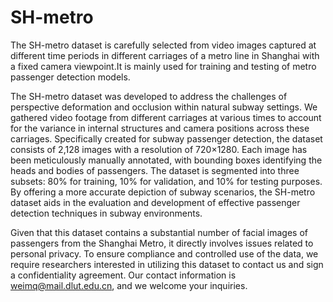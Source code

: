 # SH-metro
The SH-metro dataset is carefully selected from video images captured at different time periods in different carriages of a metro line in Shanghai with a fixed camera viewpoint.It is mainly used for training and testing of metro passenger detection models.

The SH-metro dataset was developed to address the challenges of perspective deformation and occlusion within natural subway settings. We gathered video footage from different carriages at various times to account for the variance in internal structures and camera positions across these carriages. Specifically created for subway passenger detection, the dataset consists of 2,128 images with a resolution of 720×1280. Each image has been meticulously manually annotated, with bounding boxes identifying the heads and bodies of passengers. The dataset is segmented into three subsets: 80% for training, 10% for validation, and 10% for testing purposes. By offering a more accurate depiction of subway scenarios, the SH-metro dataset aids in the evaluation and development of effective passenger detection techniques in subway environments.

Given that this dataset contains a substantial number of facial images of passengers from the Shanghai Metro, it directly involves issues related to personal privacy. To ensure compliance and controlled use of the data, we require researchers interested in utilizing this dataset to contact us and sign a confidentiality agreement. Our contact information is weimq@mail.dlut.edu.cn, and we welcome your inquiries.
